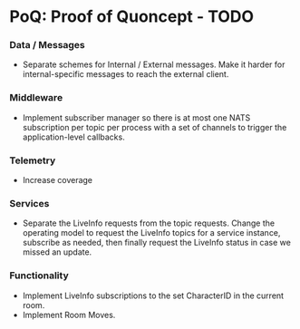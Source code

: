 # PoQ: Proof of Quoncept - TODO


### Data / Messages

- Separate schemes for Internal / External messages. Make it harder for internal-specific messages to reach the external client.

### Middleware

- Implement subscriber manager so there is at most one NATS subscription per topic per process with a set of channels to trigger the application-level callbacks.

### Telemetry

- Increase coverage

### Services

- Separate the LiveInfo requests from the topic requests. Change the operating model to request the LiveInfo topics for a service instance, subscribe as needed, then finally request the LiveInfo status in case we missed an update.


### Functionality

- Implement LiveInfo subscriptions to the set CharacterID in the current room.
- Implement Room Moves.

